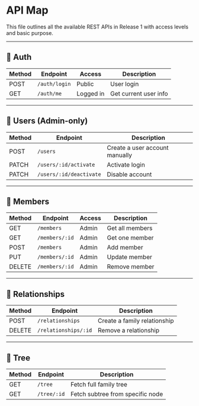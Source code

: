 # API Map

This file outlines all the available REST APIs in Release 1 with access levels and basic purpose.

---

## 🔐 Auth

| Method | Endpoint        | Access     | Description           |
|--------|------------------|------------|------------------------|
| POST   | `/auth/login`    | Public     | User login             |
| GET    | `/auth/me`       | Logged in  | Get current user info  |

---

## 👥 Users (Admin-only)

| Method | Endpoint            | Description                       |
|--------|---------------------|------------------------------------|
| POST   | `/users`            | Create a user account manually     |
| PATCH  | `/users/:id/activate`   | Activate login                    |
| PATCH  | `/users/:id/deactivate` | Disable account                   |

---

## 🧑 Members

| Method | Endpoint         | Access      | Description            |
|--------|------------------|-------------|-------------------------|
| GET    | `/members`       | Admin       | Get all members         |
| GET    | `/members/:id`   | Admin       | Get one member          |
| POST   | `/members`       | Admin       | Add member              |
| PUT    | `/members/:id`   | Admin       | Update member           |
| DELETE | `/members/:id`   | Admin       | Remove member           |

---

## 🔗 Relationships

| Method | Endpoint             | Description                     |
|--------|----------------------|---------------------------------|
| POST   | `/relationships`     | Create a family relationship    |
| DELETE | `/relationships/:id` | Remove a relationship           |

---

## 🌳 Tree

| Method | Endpoint         | Description                         |
|--------|------------------|-------------------------------------|
| GET    | `/tree`          | Fetch full family tree              |
| GET    | `/tree/:id`      | Fetch subtree from specific node    |
